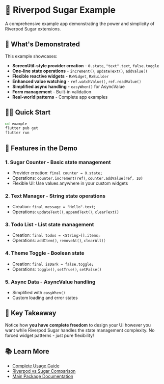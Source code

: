 # 🍯 Riverpod Sugar Example

A comprehensive example app demonstrating the power and simplicity of Riverpod Sugar extensions.

## 🚀 What's Demonstrated

This example showcases:

- **ScreenUtil-style provider creation** - `0.state`, `"text".text`, `false.toggle`
- **One-line state operations** - `increment()`, `updateText()`, `addValue()`
- **Flexible reactive widgets** - `RxWidget`, `RxBuilder`
- **Enhanced value watching** - `ref.watchValue()`, `ref.readValue()`
- **Simplified async handling** - `easyWhen()` for AsyncValue
- **Form management** - Built-in validation
- **Real-world patterns** - Complete app examples

## 🏃‍♂️ Quick Start

```bash
cd example
flutter pub get
flutter run
```

## 📱 Features in the Demo

### 1. **Sugar Counter** - Basic state management
- Provider creation: `final counter = 0.state;`
- Operations: `counter.increment(ref)`, `counter.addValue(ref, 10)`
- Flexible UI: Use values anywhere in your custom widgets

### 2. **Text Manager** - String state operations  
- Creation: `final message = "Hello".text;`
- Operations: `updateText()`, `appendText()`, `clearText()`

### 3. **Todo List** - List state management
- Creation: `final todos = <String>[].items;`
- Operations: `addItem()`, `removeAt()`, `clearAll()`

### 4. **Theme Toggle** - Boolean state
- Creation: `final isDark = false.toggle;`
- Operations: `toggle()`, `setTrue()`, `setFalse()`

### 5. **Async Data** - AsyncValue handling
- Simplified with `easyWhen()`
- Custom loading and error states

## 🎯 Key Takeaway

Notice how **you have complete freedom** to design your UI however you want while Riverpod Sugar handles the state management complexity. No forced widget patterns - just pure flexibility!

## 📚 Learn More

- [Complete Usage Guide](../COMPLETE_USAGE_GUIDE.md)
- [Riverpod vs Sugar Comparison](../RIVERPOD_VS_SUGAR.md)
- [Main Package Documentation](../README.md)

